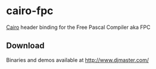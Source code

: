cairo-fpc
=========
[Cairo](http://www.cairographics.org/) header binding for the Free Pascal Compiler aka FPC

Download
--------
Binaries and demos available at http://www.djmaster.com/
